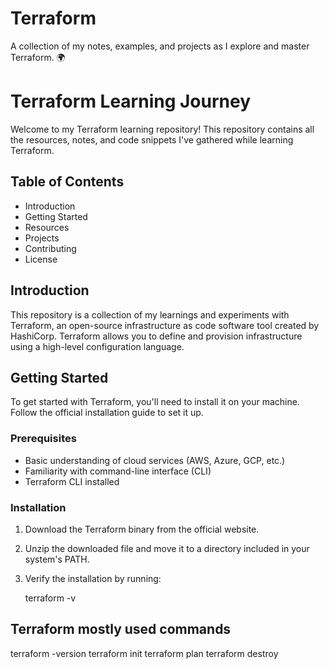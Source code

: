 # Terraform
A collection of my notes, examples, and projects as I explore and master Terraform. 🌍

# Terraform Learning Journey

Welcome to my Terraform learning repository! This repository contains all the resources, notes, and code snippets I've gathered while learning Terraform.

## Table of Contents

- Introduction
- Getting Started
- Resources
- Projects
- Contributing
- License

## Introduction

This repository is a collection of my learnings and experiments with Terraform, an open-source infrastructure as code software tool created by HashiCorp. Terraform allows you to define and provision infrastructure using a high-level configuration language.

## Getting Started

To get started with Terraform, you'll need to install it on your machine. Follow the official installation guide to set it up.

### Prerequisites

- Basic understanding of cloud services (AWS, Azure, GCP, etc.)
- Familiarity with command-line interface (CLI)
- Terraform CLI installed

### Installation

1. Download the Terraform binary from the official website.
2. Unzip the downloaded file and move it to a directory included in your system's PATH.
3. Verify the installation by running:

   terraform -v

## Terraform mostly used commands

terraform -version
terraform init
terraform plan
terraform destroy

